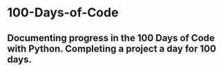 # 100-Days-of-Code

## Documenting progress in the 100 Days of Code with Python. Completing a project a day for 100 days.
